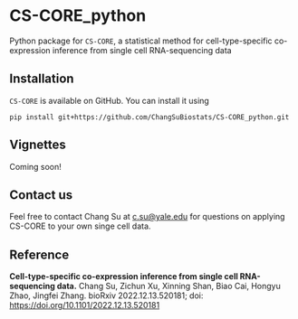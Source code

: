 # CS-CORE_python
Python package for `CS-CORE`, a statistical method for cell-type-specific co-expression inference from single cell RNA-sequencing data

## Installation
`CS-CORE` is available on GitHub. You can install it using
``` 
pip install git+https://github.com/ChangSuBiostats/CS-CORE_python.git
```

## Vignettes
Coming soon!

## Contact us 
Feel free to contact Chang Su at <c.su@yale.edu> for questions on applying CS-CORE to your own singe cell data. 

## Reference
**Cell-type-specific co-expression inference from single cell RNA-sequencing data.**
Chang Su, Zichun Xu, Xinning Shan, Biao Cai, Hongyu Zhao, Jingfei Zhang.
bioRxiv 2022.12.13.520181; doi: https://doi.org/10.1101/2022.12.13.520181
